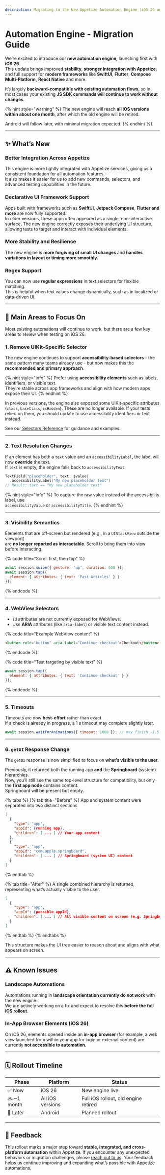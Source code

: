 ```yaml
---
description: Migrating to the New Appetize Automation Engine (iOS 26 and Beyond)
---
```


# Automation Engine - Migration Guide

We’re excited to introduce our **new automation engine**, launching first with **iOS 26**.\
This update brings improved **stability**, **stronger integration with Appetize**, and full support for **modern frameworks** like **SwiftUI**, **Flutter**, **Compose Multi-Platform,** **React Native** and more.&#x20;

It’s largely **backward-compatible with existing automation flows**, so in most cases your existing **JS SDK commands will continue to work without changes**.

{% hint style="warning" %}
The new engine will reach **all iOS versions within about one month**, after which the old engine will be retired.

Android will follow later, with minimal migration expected.
{% endhint %}

***

## :sparkles: What’s New

### Better Integration Across Appetize

This engine is more tightly integrated with Appetize services, giving us a consistent foundation for all automation features.\
It also makes it easier for us to add new commands, selectors, and advanced testing capabilities in the future.

### Declarative UI Framework Support

Apps built with frameworks such as **SwiftUI**, **Jetpack Compose**, **Flutter and more** are now fully supported.\
In older versions, these apps often appeared as a single, non-interactive surface. The new engine correctly exposes their underlying UI structure, allowing tests to target and interact with individual elements.

### More Stability and Resilience

The new engine is **more forgiving of small UI changes** and **handles variations in layout or timing more smoothly**.

### Regex Support

You can now use **regular expressions** in text selectors for flexible matching.\
This is helpful when text values change dynamically, such as in localized or data-driven UI.

***

## :dart:  Main Areas to Focus On

Most existing automations will continue to work, but there are a few key areas to review when testing on iOS 26.

### 1. Remove UIKit-Specific Selector

The new engine continues to support **accessibility-based selectors** - the same pattern many teams already use - but now makes this the **recommended and primary approach**.

{% hint style="info" %}
Prefer using **accessibility elements** such as labels, identifiers, or visible text.\
They’re stable across app frameworks and align with how modern apps expose their UI.
{% endhint %}

In previous versions, the engine also exposed some UIKit-specific attributes (`class`, `baseClass`, `isHidden`). These are no longer available. If your tests relied on them, you should update to use accessibility identifiers or text instead.

See our[ Selectors Reference](touch-interactions.md#targeting-elements) for guidance and examples.

***

### 2. Text Resolution Changes

If an element has both a `text` value and an `accessibilityLabel`, the label will now **override** the text.\
If `text` is empty, the engine falls back to `accessibilityText`.

```swift
TextField("placeholder", text: $value)
  .accessibilityLabel("My new placeholder text")
// Result: text == "My new placeholder text"

```

{% hint style="info" %}
To capture the raw value instead of the accessibility label, use\
`accessibilityValue` or `accessibilityTitle`.
{% endhint %}

***

### 3. Visibility Semantics

Elements that are off-screen but rendered (e.g., in a `UIStackView` outside the viewport)\
are **no longer reported as interactable**. Scroll to bring them into view before interacting.

{% code title="Scroll first, then tap" %}
```js
await session.swipe({ gesture: 'up', duration: 600 });
await session.tap({
  element: { attributes: { text: 'Past Articles' } }
});
```
{% endcode %}

***

### 4. WebView Selectors

* `id` attributes are not currently exposed for WebViews.
* Use **ARIA** attributes (like `aria-label`) or visible text content instead.

{% code title="Example WebView content" %}
```html
<button role="button" aria-label="Continue checkout">Checkout</button>
```
{% endcode %}

{% code title="Test targeting by visible text" %}
```js
await session.tap({
  element: { attributes: { text: 'Continue checkout' } }
});
```
{% endcode %}

***

### 5. Timeouts

Timeouts are now **best-effort** rather than exact.\
If a check is already in progress, a 1 s timeout may complete slightly later.

```js
await session.waitForAnimations({ timeout: 1000 }); // may finish ~1.5 s
```

***

### 6. `getUI` Response Change

The `getUI` response is now simplified to focus on **what’s visible to the user**.

Previously, it returned both the running app **and** the **Springboard** (system) hierarchies.\
Now, you’ll still see the same top-level structure for compatibility, but only the **first app node** contains content.\
Springboard will be present but empty.

{% tabs %}
{% tab title="Before" %}
App and system content were separated into two distinct sections.

```json
[
  {
    "type": "app",
    "appId": {running app},
    "children": [ ... ] // Your app content
  },
  {
    "type": "app",
    "appId": "com.apple.springboard",
    "children": [ ... ] // Springboard (system UI) content
  }
]
```
{% endtab %}

{% tab title="After" %}
A single combined hierarchy is returned, representing what’s actually visible to the user.

```json
[
  {
    "type": "app",
    "appId": {possible appId},
    "children": [ ... ] // All visible content on screen (e.g. Springboard related content too)
  }
]
```
{% endtab %}
{% endtabs %}

This structure makes the UI tree easier to reason about and aligns with what appears on screen.

***

## ⚠️ Known Issues

### Landscape Automations

Automations running in **landscape orientation currently do not work** with the new engine.\
We are actively working on a fix and expect to resolve this **before the full iOS rollout**.

### **In-App Browser Elements (iOS 26)**

On iOS 26, elements opened inside an **in-app browser** (for example, a web view launched from within your app for login or external content) are currently **not accessible to automation**.

***

## 🗓️ Rollout Timeline

| Phase        | Platform         | Status                               |
| ------------ | ---------------- | ------------------------------------ |
| ✅ Now        | iOS 26           | New engine live                      |
| 🔜 \~1 month | All iOS versions | Full iOS rollout, old engine retired |
| 📅 Later     | Android          | Planned rollout                      |

***

## 💬 Feedback

This rollout marks a major step toward **stable, integrated, and cross-platform automation** within Appetize. If you encounter any unexpected behaviors or migration challenges, please [reach out to us](mailto:hello@appetize.io). Your feedback helps us continue improving and expanding what’s possible with Appetize automations.
